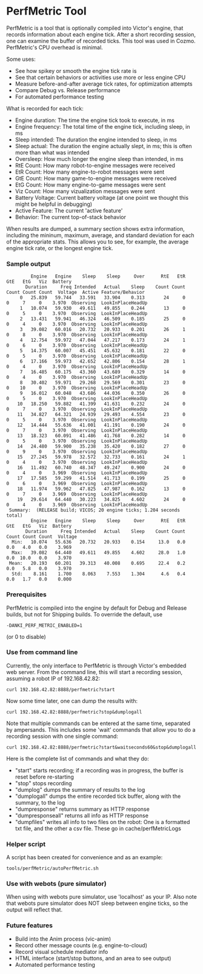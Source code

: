 # PerfMetric Tool

PerfMetric is a tool that is optionally compiled into Victor's engine, that records information about each engine tick.  After a short recording session, one can examine the buffer of recorded ticks.  This tool was used in Cozmo.  PerfMetric's CPU overhead is minimal.

Some uses:
* See how spikey or smooth the engine tick rate is
* See that certain behaviors or activities use more or less engine CPU
* Measure before-and-after average tick rates, for optimization attempts
* Compare Debug vs. Release performance
* For automated performance testing

What is recorded for each tick:
* Engine duration: The time the engine tick took to execute, in ms
* Engine frequency: The total time of the engine tick, including sleep, in ms
* Sleep intended: The duration the engine intended to sleep, in ms
* Sleep actual: The duration the engine actually slept, in ms; this is often more than what was intended
* Oversleep: How much longer the engine sleep than intended, in ms
* RtE Count: How many robot-to-engine messages were received
* EtR Count: How many engine-to-robot messages were sent
* GtE Count: How many game-to-engine messages were received
* EtG Count: How many engine-to-game messages were sent
* Viz Count: How many vizualization messages were sent
* Battery Voltage: Current battery voltage (at one point we thought this might be helpful in debugging)
* Active Feature: The current 'active feature'
* Behavior: The current top-of-stack behavior

When results are dumped, a summary section shows extra information, including the mininum, maximum, average, and standard deviation for each of the appropriate stats.  This allows you to see, for example, the average engine tick rate, or the longest engine tick.

### Sample output

```
         Engine   Engine    Sleep    Sleep     Over      RtE   EtR   GtE   EtG   Viz  Battery
       Duration     Freq Intended   Actual    Sleep    Count Count Count Count Count  Voltage  Active Feature/Behavior
     0   25.839   59.744   33.591   33.904    0.313       24     0     0     7     0    3.970  Observing  LookInPlaceHeadUp
     1   10.074   59.930   49.611   49.855    0.244       13     0     0     5     0    3.970  Observing  LookInPlaceHeadUp
     2   13.431   59.941   46.324   46.509    0.185       25     0     0     4     0    3.970  Observing  LookInPlaceHeadUp
     3   39.082   60.016   20.732   20.933    0.201       26     1     0     8     0    3.970  Observing  LookInPlaceHeadUp
     4   12.754   59.972   47.044   47.217    0.173       24     1     0     6     0    3.970  Observing  LookInPlaceHeadUp
     5   14.375   60.007   45.451   45.632    0.181       22     0     0     5     0    3.970  Observing  LookInPlaceHeadUp
     6   17.166   59.973   42.652   42.806    0.154       28     1     0     4     0    3.970  Observing  LookInPlaceHeadUp
     7   16.485   60.175   43.360   43.689    0.329       14     0     0     4     0    3.970  Observing  LookInPlaceHeadUp
     8   30.402   59.971   29.268   29.569    0.301       23     0     0    10     0    3.970  Observing  LookInPlaceHeadUp
     9   16.012   60.048   43.686   44.036    0.350       26     0     0     5     0    3.970  Observing  LookInPlaceHeadUp
    10   18.250   59.882   41.399   41.631    0.232       24     0     0     7     0    3.970  Observing  LookInPlaceHeadUp
    11   34.827   64.321   24.939   29.493    4.554       23     0     0     5     0    3.970  Observing  LookInPlaceHeadUp
    12   14.444   55.636   41.001   41.191    0.190       24     0     0     7     0    3.970  Observing  LookInPlaceHeadUp
    13   18.323   60.091   41.486   41.768    0.282       14     0     0     5     0    3.970  Observing  LookInPlaceHeadUp
    14   24.480   59.900   35.238   35.420    0.182       27     0     0     9     0    3.970  Observing  LookInPlaceHeadUp
    15   27.245   59.978   32.572   32.733    0.161       24     1     0     4     0    3.970  Observing  LookInPlaceHeadUp
    16   11.492   60.740   48.347   49.247    0.900       24     0     0     4     0    3.969  Observing  LookInPlaceHeadUp
    17   17.585   59.299   41.514   41.713    0.199       25     0     0     6     0    3.969  Observing  LookInPlaceHeadUp
    18   11.974   59.962   47.825   47.987    0.162       13     0     0     7     0    3.969  Observing  LookInPlaceHeadUp
    19   29.614   64.440   30.223   34.825    4.602       24     0     0     4     0    3.969  Observing  LookInPlaceHeadUp
 Summary:  (RELEASE build; VICOS; 20 engine ticks; 1.204 seconds total)
         Engine   Engine    Sleep    Sleep     Over      RtE   EtR   GtE   EtG   Viz  Battery
       Duration     Freq Intended   Actual    Sleep    Count Count Count Count Count  Voltage
  Min:   10.074   55.636   20.732   20.933    0.154     13.0   0.0   0.0   4.0   0.0    3.969
  Max:   39.082   64.440   49.611   49.855    4.602     28.0   1.0   0.0  10.0   0.0    3.970
 Mean:   20.193   60.201   39.313   40.008    0.695     22.4   0.2   0.0   5.8   0.0    3.970
  Std:    8.161    1.700    8.063    7.553    1.304      4.6   0.4   0.0   1.7   0.0    0.000
```

### Prerequisites
PerfMetric is compiled into the engine by default for Debug and Release builds, but not for Shipping builds.  To override the default, use

```-DANKI_PERF_METRIC_ENABLED=1```

(or 0 to disable)

### Use from command line
Currently, the only interface to PerfMetric is through Victor's embedded web server.  From the command line, this will start a recording session, assuming a robot IP of 192.168.42.82:

```curl 192.168.42.82:8888/perfmetric?start```

Now some time later, one can dump the results with:

```curl 192.168.42.82:8888/perfmetric?stop&dumplogall```

Note that multiple commands can be entered at the same time, separated by ampersands.  This includes some 'wait' commands that allow you to do a recording session with one single command:

```curl 192.168.42.82:8888/perfmetric?start&waitseconds60&stop&dumplogall```

Here is the complete list of commands and what they do:
* "start" starts recording; if a recording was in progress, the buffer is reset before re-starting
* "stop" stops recording
* "dumplog" dumps the summary of results to the log
* "dumplogall" dumps the entire recorded tick buffer, along with the summary, to the log
* "dumpresponse" returns summary as HTTP response
* "dumpresponseall" returns all info as HTTP response
* "dumpfiles" writes all info to two files on the robot:  One is a formatted txt file, and the other a csv file.  These go in cache/perfMetricLogs


### Helper script
A script has been created for convenience and as an example:

```tools/perfMetric/autoPerfMetric.sh```

### Use with webots (pure simulator)
When using with webots pure simulator, use 'localhost' as your IP.  Also note that webots pure simulator does NOT sleep between engine ticks, so the output will reflect that.

### Future features
* Build into the Anim process (vic-anim)
* Record other message counts (e.g. engine-to-cloud)
* Record visual schedule mediator info
* HTML interface (start/stop buttons, and an area to see output)
* Automated performance testing
